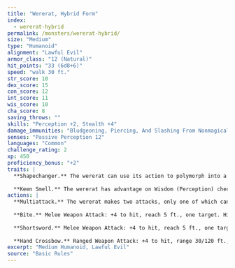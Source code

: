 ```yaml
---
title: "Wererat, Hybrid Form"
index:
  - wererat-hybrid
permalink: /monsters/wererat-hybrid/
size: "Medium"
type: "Humanoid"
alignment: "Lawful Evil"
armor_class: "12 (Natural)"
hit_points: "33 (6d8+6)"
speed: "walk 30 ft."
str_score: 10
dex_score: 15
con_score: 12
int_score: 11
wis_score: 10
cha_score: 8
saving_throws: ""
skills: "Perception +2, Stealth +4"
damage_immunities: "Bludgeoning, Piercing, And Slashing From Nonmagical Weapons That Aren'T Silvered"
senses: "Passive Perception 12"
languages: "Common"
challenge_rating: 2
xp: 450
proficiency_bonus: "+2"
traits: |
  **Shapechanger.** The wererat can use its action to polymorph into a rat-humanoid hybrid or into a giant rat, or back into its true form, which is humanoid. Its statistics, other than its size, are the same in each form. Any equipment it is wearing or carrying isn't transformed. It reverts to its true form if it dies.
  
  **Keen Smell.** The wererat has advantage on Wisdom (Perception) checks that rely on smell.
actions: |
  **Multiattack.** The wererat makes two attacks, only one of which can be a bite.
  
  **Bite.** Melee Weapon Attack: +4 to hit, reach 5 ft., one target. Hit: 4 (1d4 + 2) piercing damage. If the target is a humanoid, it must succeed on a DC 11 Constitution saving throw or be cursed with wererat lycanthropy.
  
  **Shortsword.** Melee Weapon Attack: +4 to hit, reach 5 ft., one target. Hit: 5 (1d6 + 2) piercing damage.
  
  **Hand Crossbow.** Ranged Weapon Attack: +4 to hit, range 30/120 ft., one target. Hit: 5 (1d6 + 2) piercing damage.
excerpt: "Medium Humanoid, Lawful Evil"
source: "Basic Rules"
---
```

